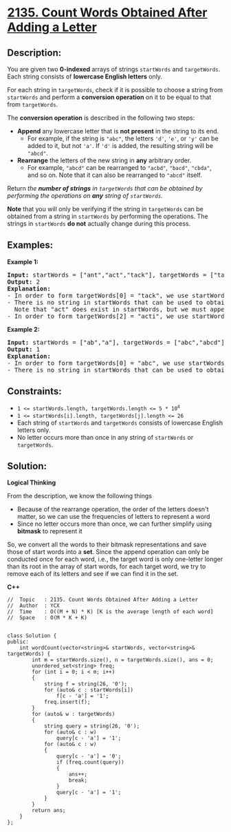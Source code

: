 # [2135. Count Words Obtained After Adding a Letter](https://leetcode.com/problems/count-words-obtained-after-adding-a-letter/)


## Description:

<p>You are given two <strong>0-indexed</strong> arrays of strings <code>startWords</code> and <code>targetWords</code>. Each string consists of <strong>lowercase English letters</strong> only.</p>

<p>For each string in <code>targetWords</code>, check if it is possible to choose a string from <code>startWords</code> and perform a <strong>conversion operation</strong> on it to be equal to that from <code>targetWords</code>.</p>

<p>The <strong>conversion operation</strong> is described in the following two steps:</p>

<ul>
    <li><strong>Append</strong> any lowercase letter that is <strong>not present</strong> in the string to its end.
        <ul>
            <li>For example, if the string is <code>"abc"</code>, the letters <code>'d'</code>, <code>'e'</code>, or <code>'y'</code> can be added to it, but not <code>'a'</code>. If <code>'d'</code> is added, the resulting string will be <code>"abcd"</code>.</li>
        </ul>
    </li>
    <li><strong>Rearrange</strong> the letters of the new string in <strong>any</strong> arbitrary order.
        <ul>
            <li>For example, <code>"abcd"</code> can be rearranged to <code>"acbd"</code>, <code>"bacd"</code>, <code>"cbda"</code>, and so on. Note that it can also be rearranged to <code>"abcd"</code> itself.</li>
        </ul>
    </li>
</ul>

<p>Return <em>the <strong>number of strings</strong> in <code>targetWords</code> that can be obtained by performing the operations on <strong>any</strong> string of <code>startWords</code>.</em></p>

<p><strong>Note</strong> that you will only be verifying if the string in <code>targetWords</code> can be obtained from a string in <code>startWords</code> by performing the operations. The strings in <code>startWords</code> <strong>do not</strong> actually change during this process.</p>


## Examples:

<strong>Example 1:</strong>
<pre>
<strong>Input:</strong> startWords = ["ant","act","tack"], targetWords = ["tack","act","acti"]
<strong>Output:</strong> 2
<strong>Explanation:</strong> 
- In order to form targetWords[0] = "tack", we use startWords[1] = "act", append 'k' to it, and rearrange "actk" to "tack".
- There is no string in startWords that can be used to obtain targetWords[1] = "act".
  Note that "act" does exist in startWords, but we must append one letter to the string before rearranging it.
- In order to form targetWords[2] = "acti", we use startWords[1] = "act", append 'i' to it, and rearrange "acti" to "acti" itself.
</pre>

<strong>Example 2:</strong>
<pre>
<strong>Input:</strong> startWords = ["ab","a"], targetWords = ["abc","abcd"]
<strong>Output:</strong> 1
<strong>Explanation:</strong> 
- In order to form targetWords[0] = "abc", we use startWords[0] = "ab", add 'c' to it, and rearrange it to "abc".
- There is no string in startWords that can be used to obtain targetWords[1] = "abcd".
</pre>


## Constraints:

<ul>
    <li><code>1 &lt;= startWords.length, targetWords.length &lt;= 5 * 10<sup>4</sup></code></li>
    <li><code>1 &lt;= startWords[i].length, targetWords[j].length &lt;= 26</code></li>
    <li>Each string of <code>startWords</code> and <code>targetWords</code> consists of lowercase English letters only.</li>
    <li>No letter occurs more than once in any string of <code>startWords</code> or <code>targetWords</code>.</li>
</ul>


## Solution:

<strong>Logical Thinking</strong>
<p>From the description, we know the following things</p>

<ul>
    <li>Because of the rearrange operation, the order of the letters doesn't matter, so we can use the frequencies of letters to represent a word</li>
    <li>Since no letter occurs more than once, we can further simplify using <strong>bitmask</strong> to represent it</li>
</ul>

<p>So, we convert all the words to their bitmask representations and save those of start words into a <strong>set</strong>. Since the append operation can only be conducted once for each word, i.e., the target word is only one-letter longer than its root in the array of start words, for each target word, we try to remove each of its letters and see if we can find it in the set.</p> 


<strong>C++</strong>

```
//  Topic   : 2135. Count Words Obtained After Adding a Letter
//  Author  : YCX
//  Time    : O((M + N) * K) [K is the average length of each word]
//  Space   : O(M * K + K)


class Solution {
public:
    int wordCount(vector<string>& startWords, vector<string>& targetWords) {
        int m = startWords.size(), n = targetWords.size(), ans = 0;
        unordered_set<string> freq;
        for (int i = 0; i < m; i++)
        {
            string f = string(26, '0');
            for (auto& c : startWords[i])
                f[c - 'a'] = '1';
            freq.insert(f);
        }
        for (auto& w : targetWords)
        {
            string query = string(26, '0');
            for (auto& c : w)
                query[c - 'a'] = '1';
            for (auto& c : w)
            {
                query[c - 'a'] = '0';
                if (freq.count(query))
                {
                    ans++;
                    break;
                }
                query[c - 'a'] = '1';
            }
        }
        return ans;
    }
};
```
